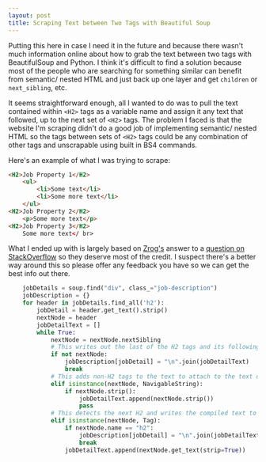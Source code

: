 ```yaml
---
layout: post
title: Scraping Text between Two Tags with Beautiful Soup
---
```


Putting this here in case I need it in the future and because there wasn't much information online about how to grab the text between two tags with BeautifulSoup and Python. I think it's difficult to find a solution because most of the people who are searching for something similar can benefit from semantic/ nested HTML and just back up one layer and get `children` or `next_sibling`, etc.

It seems straightforward enough, all I wanted to do was to pull the text contained within `<H2>` tags as a variable name and assign it any text that followed, up to the next set of `<H2>` tags. The problem I faced is that the website I'm scraping didn't do a good job of implementing semantic/ nested HTML so the tags between sets of `<H2>` tags could be any combination of other tags and unscrapable using built in BS4 commands.

Here's an example of what I was trying to scrape:

```html
<H2>Job Property 1</H2>
    <ul>
        <li>Some text</li>
        <li>Some more text</li>
    </ul>
<H2>Job Property 2</H2>
    <p>Some more text</p>
<H2>Job Property 3</H2>
    Some more text</ br>
```

What I ended up with is largely based on [Zrog's](https://stackoverflow.com/users/6454584/zroq) answer to a [question on StackOverflow](https://stackoverflow.com/questions/42820342/get-text-in-between-two-h2-headers-using-beautifulsoup) so they deserve most of the credit. I suspect there's a better way around this so please offer any feedback you have so we can get the best info out there.

```python
    jobDetails = soup.find("div", class_="job-description")
    jobDescription = {}
    for header in jobDetails.find_all('h2'):
        jobDetail = header.get_text().strip()
        nextNode = header
        jobDetailText = []
        while True:
            nextNode = nextNode.nextSibling
            # This writes out the last of the H2 tags and its following contents
            if not nextNode:
                jobDescription[jobDetail] = "\n".join(jobDetailText)
                break
            # This adds non-H2 tags to the text to attach to the text of the H2
            elif isinstance(nextNode, NavigableString):
                if nextNode.strip():
                    jobDetailText.append(nextNode.strip())
                    pass
            # This detects the next H2 and writes the compiled text to the previous H2
            elif isinstance(nextNode, Tag):
                if nextNode.name == "h2":
                    jobDescription[jobDetail] = "\n".join(jobDetailText)
                    break
                jobDetailText.append(nextNode.get_text(strip=True))
```
